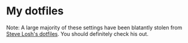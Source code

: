 # My dotfiles

Note: A large majority of these settings have been blatantly stolen from [Steve Losh's dotfiles](https://github.com/sjl/dotfiles). You should definitely check his out.
